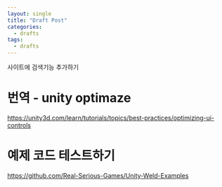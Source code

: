 ```yaml
---
layout: single
title: "Draft Post"
categories: 
  - drafts
tags:
  - drafts
---
```


사이트에 검색기능 추가하기

# 번역 - unity optimaze
https://unity3d.com/learn/tutorials/topics/best-practices/optimizing-ui-controls

# 예제 코드 테스트하기
https://github.com/Real-Serious-Games/Unity-Weld-Examples